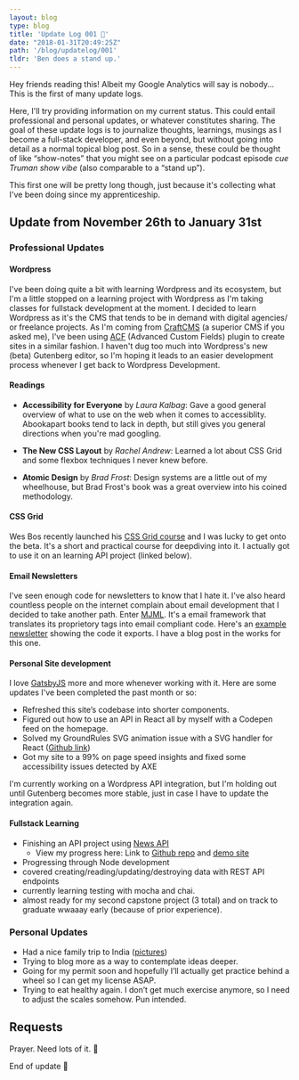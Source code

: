 ```yaml
---
layout: blog
type: blog
title: 'Update Log 001 📂'
date: "2018-01-31T20:49:25Z"
path: '/blog/updatelog/001'
tldr: 'Ben does a stand up.'
---
```


Hey friends reading this! Albeit my Google Analytics will say is nobody… This is the first of many update logs.

Here, I'll try providing information on my current status. This could entail professional and personal updates, or whatever constitutes sharing. The goal of these update logs is to journalize thoughts, learnings, musings as I become a full-stack developer, and even beyond, but without going into detail as a normal topical blog post. So in a sense, these could be thought of like “show-notes” that you might see on a particular podcast episode *cue Truman show vibe* (also comparable to a “stand up”).

This first one will be pretty long though, just because it's collecting what I've been doing since my apprenticeship.

## Update from November 26th to January 31st

### Professional Updates
#### Wordpress
I've been doing quite a bit with learning Wordpress and its ecosystem, but I'm a little stopped on a learning project with Wordpress as I'm taking classes for fullstack development at the moment. I decided to learn Wordpress as it's the CMS that tends to be in demand with digital agencies/ or freelance projects. As I'm coming from [CraftCMS](craftcms.com) (a superior CMS if you asked me), I've been using [ACF](advancedcustomfields.com) (Advanced Custom Fields) plugin to create sites in a similar fashion. I haven't dug too much into Wordpress's new (beta) Gutenberg editor, so I'm hoping it leads to an easier development process whenever I get back to Wordpress Development.

#### Readings
- **Accessibility for Everyone** by *Laura Kalbag*: Gave a good general overview of what to use on the web when it comes to accessiblity. Abookapart books tend to lack in depth, but still gives you general directions when you're mad googling.
  
- **The New CSS Layout** by *Rachel Andrew*: Learned a lot about CSS Grid and some flexbox techniques I never knew before.

- **Atomic Design** by *Brad Frost*: Design systems are a little out of my wheelhouse, but Brad Frost's book was a great overview into his coined methodology.


#### CSS Grid
Wes Bos recently launched his [CSS Grid course](cssgrid.io) and I was lucky to get onto the beta. It's a short and practical course for deepdiving into it. I actually got to use it on an learning API project (linked below).

#### Email Newsletters
I've seen enough code for newsletters to know that I hate it. I've also heard countless people on the internet complain about email development that I decided to take another path. Enter [MJML](mjml.io). It's a email framework that translates its proprietory tags into email compliant code. Here's an [example newsletter](https://codepen.io/modayilme/pen/RxPBdb) showing the code it exports. I have a blog post in the works for this one.

#### Personal Site development
I love [GatsbyJS](gatsbyjs.org) more and more whenever working with it. Here are some updates I've been completed the past month or so:

- Refreshed this site’s codebase into shorter components.
- Figured out how to use an API in React all by myself with a Codepen feed on the homepage.
- Solved my GroundRules SVG animation issue with a SVG handler for React ([Github link](https://github.com/gilbarbara/react-inlinesvg))
- Got my site to a 99% on page speed insights and fixed some accessibility issues detected by AXE

 I'm currently working on a Wordpress API integration, but I'm holding out until Gutenberg becomes more stable, just in case I have to update the integration again.

#### Fullstack Learning
- Finishing an API project using [News API](https://newsapi.org/)
	- View my progress here: Link to [Github repo](https://github.com/benjaminmodayil/API-Capstone) and [demo site](https://benjaminmodayil.github.io/API-Capstone/)
- Progressing through Node development
- covered creating/reading/updating/destroying data with REST API endpoints
- currently learning testing with mocha and chai.
- almost ready for my second capstone project (3 total) and on track to graduate wwaaay early (because of prior experience).


### Personal Updates
- Had a nice family trip to India ([pictures](https://www.instagram.com/p/BcTEyWlgwHNIQ_Slmhhzktdu5osGaKRSeE8nLs0/?taken-by=modayilme))
- Trying to blog more as a way to contemplate ideas deeper.
- Going for my permit soon and hopefully I’ll actually get practice behind a wheel so I can get my license ASAP.
- Trying to eat healthy again. I don’t get much exercise anymore, so I need to adjust the scales somehow. Pun intended.

## Requests
Prayer. Need lots of it. 🙏

End of update 👋